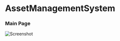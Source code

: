# AssetManagementSystem
### Main Page
![Screenshot](https://github.com/DhirajAswani/AssetManagementSystem/tree/master/project/GIFS/Sign-Up.gif)

